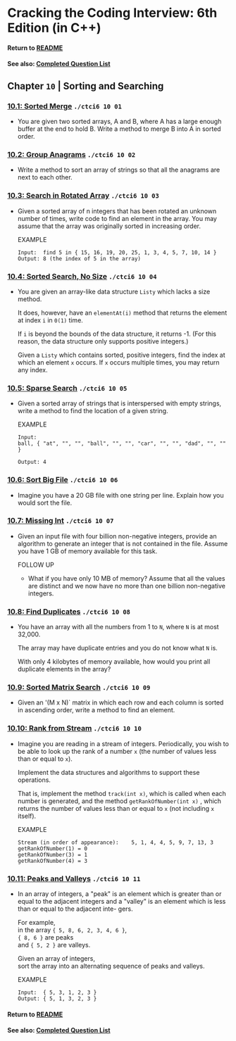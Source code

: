 # Cracking the Coding Interview: 6th Edition (in C++)

#### Return to [README](../README.md)
#### See also: [Completed Question List](QTODO-list.md)

## Chapter `10` | Sorting and Searching

### [10.1: Sorted Merge](../src/10/01/main.cpp) `./ctci6 10 01`
- You are given two sorted arrays, A and B, where A has a large enough buffer at the
end to hold B. Write a method to merge B into A in sorted order.
  
### [10.2: Group Anagrams](../src/10/02/main.cpp) `./ctci6 10 02`
- Write a method to sort an array of strings so that all the anagrams are next to each other.
  
### [10.3: Search in Rotated Array](../src/10/03/main.cpp) `./ctci6 10 03`
- Given a sorted array of n integers that has been rotated an unknown number of times, write code to find an element in the array. You may assume that the array was originally sorted in increasing order.

    EXAMPLE<br>
    ```
    Input:  find 5 in { 15, 16, 19, 20, 25, 1, 3, 4, 5, 7, 10, 14 }
    Output: 8 (the index of 5 in the array)
    ```

### [10.4: Sorted Search, No Size](../src/10/04/main.cpp) `./ctci6 10 04`
- You are given an array-like data structure `Listy` which lacks a size method. <p>It does, however, have an `elementAt(i)` method that returns the element at index `i` in `0(1)` time. <p>If `i` is beyond the bounds of the data structure, it returns -1. (For this reason, the data structure only supports positive integers.) <p>Given a `Listy` which contains sorted, positive integers, find the index at which an element `x` occurs. If `x` occurs multiple times, you may return any index.
  
### [10.5: Sparse Search](../src/10/05/main.cpp) `./ctci6 10 05`
- Given a sorted array of strings that is interspersed with empty strings, write a method to find the location of a given string.

    EXAMPLE<br>
    ```
    Input: 
    ball, { "at", "", "", "ball", "", "", "car", "", "", "dad", "", "" }

    Output: 4
    ```
  
### [10.6: Sort Big File](../src/10/06/main.cpp) `./ctci6 10 06`
- Imagine you have a 20 GB file with one string per line. Explain how you would sort the file.
  
### [10.7: Missing Int](../src/10/07/main.cpp) `./ctci6 10 07`
- Given an input file with four billion non-negative integers, provide an algorithm to generate an integer that is not contained in the file. Assume you have 1 GB of memory available for this task.

    FOLLOW UP<br>
    - What if you have only 10 MB of memory? Assume that all the values are distinct and we now have no more than one billion non-negative integers.
  
### [10.8: Find Duplicates](../src/10/08/main.cpp) `./ctci6 10 08`
- You have an array with all the numbers from 1 to `N`, where `N` is at most 32,000. <p>The array may have duplicate entries and you do not know what `N` is.  <p>With only 4 kilobytes of memory available, how would you print all duplicate elements in the array?
  
### [10.9: Sorted Matrix Search](../src/10/09/main.cpp) `./ctci6 10 09`
- Given an '(M x N)` matrix in which each row and each column is sorted in ascending order, write a method to find an element.
  
### [10.10: Rank from Stream](../src/10/10/main.cpp) `./ctci6 10 10`
- Imagine you are reading in a stream of integers. Periodically, you wish to be able to look up the rank of a number `x` (the number of values less than or equal to `x`). <p>Implement the data structures and algorithms to support these operations. <p>That is, implement the method `track(int x)`, which is called when each number is generated, and the method `getRankOfNumber(int x)` , which returns the number of values less than or equal to `x` (not including `x` itself).

    EXAMPLE<br>
    ```
    Stream (in order of appearance):    5, 1, 4, 4, 5, 9, 7, 13, 3
    getRankOfNumber(1) = 0
    getRankOfNumber(3) = 1
    getRankOfNumber(4) = 3
    ```
  
### [10.11: Peaks and Valleys](../src/10/11/main.cpp) `./ctci6 10 11`
- In an array of integers, a "peak" is an element which is greater than or equal to the adjacent integers and a "valley" is an element which is less than or equal to the adjacent inte- gers. <p>For example, <br>in the array `{ 5, 8, 6, 2, 3, 4, 6 }`,<br> `{ 8, 6 }` are peaks <br>and `{ 5, 2 }` are valleys. <p>Given an array of integers, <br>sort the array into an alternating sequence of peaks and valleys.

    EXAMPLE<br>
    ```
    Input:  { 5, 3, 1, 2, 3 }
    Output: { 5, 1, 3, 2, 3 }
    ```

#### Return to [README](../README.md)
#### See also: [Completed Question List](QTODO-list.md)
